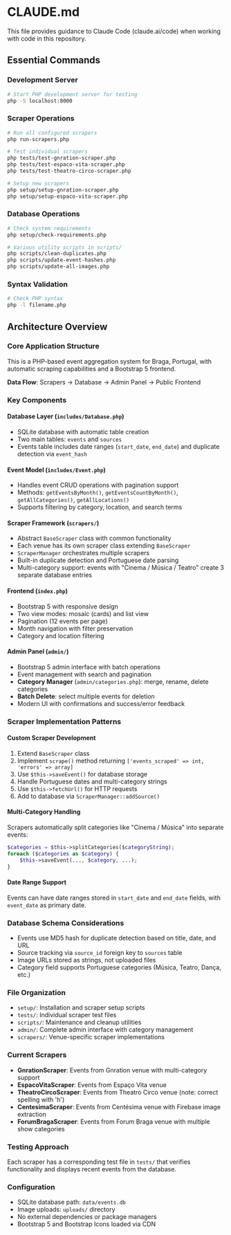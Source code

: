 # CLAUDE.md

This file provides guidance to Claude Code (claude.ai/code) when working with code in this repository.

## Essential Commands

### Development Server
```bash
# Start PHP development server for testing
php -S localhost:8000
```

### Scraper Operations
```bash
# Run all configured scrapers
php run-scrapers.php

# Test individual scrapers
php tests/test-gnration-scraper.php
php tests/test-espaco-vita-scraper.php
php tests/test-theatro-circo-scraper.php

# Setup new scrapers
php setup/setup-gnration-scraper.php
php setup/setup-espaco-vita-scraper.php
```

### Database Operations
```bash
# Check system requirements
php setup/check-requirements.php

# Various utility scripts in scripts/
php scripts/clean-duplicates.php
php scripts/update-event-hashes.php
php scripts/update-all-images.php
```

### Syntax Validation
```bash
# Check PHP syntax
php -l filename.php
```

## Architecture Overview

### Core Application Structure
This is a PHP-based event aggregation system for Braga, Portugal, with automatic scraping capabilities and a Bootstrap 5 frontend.

**Data Flow**: Scrapers → Database → Admin Panel → Public Frontend

### Key Components

#### Database Layer (`includes/Database.php`)
- SQLite database with automatic table creation
- Two main tables: `events` and `sources`
- Events table includes date ranges (`start_date`, `end_date`) and duplicate detection via `event_hash`

#### Event Model (`includes/Event.php`)
- Handles event CRUD operations with pagination support
- Methods: `getEventsByMonth()`, `getEventsCountByMonth()`, `getAllCategories()`, `getAllLocations()`
- Supports filtering by category, location, and search terms

#### Scraper Framework (`scrapers/`)
- Abstract `BaseScraper` class with common functionality
- Each venue has its own scraper class extending `BaseScraper`
- `ScraperManager` orchestrates multiple scrapers
- Built-in duplicate detection and Portuguese date parsing
- Multi-category support: events with "Cinema / Música / Teatro" create 3 separate database entries

#### Frontend (`index.php`)
- Bootstrap 5 with responsive design
- Two view modes: mosaic (cards) and list view
- Pagination (12 events per page)
- Month navigation with filter preservation
- Category and location filtering

#### Admin Panel (`admin/`)
- Bootstrap 5 admin interface with batch operations
- Event management with search and pagination
- **Category Manager** (`admin/categories.php`): merge, rename, delete categories
- **Batch Delete**: select multiple events for deletion
- Modern UI with confirmations and success/error feedback

### Scraper Implementation Patterns

#### Custom Scraper Development
1. Extend `BaseScraper` class
2. Implement `scrape()` method returning `['events_scraped' => int, 'errors' => array]`
3. Use `$this->saveEvent()` for database storage
4. Handle Portuguese dates and multi-category strings
5. Use `$this->fetchUrl()` for HTTP requests
6. Add to database via `ScraperManager::addSource()`

#### Multi-Category Handling
Scrapers automatically split categories like "Cinema / Música" into separate events:
```php
$categories = $this->splitCategories($categoryString);
foreach ($categories as $category) {
    $this->saveEvent(..., $category, ...);
}
```

#### Date Range Support
Events can have date ranges stored in `start_date` and `end_date` fields, with `event_date` as primary date.

### Database Schema Considerations
- Events use MD5 hash for duplicate detection based on title, date, and URL
- Source tracking via `source_id` foreign key to `sources` table
- Image URLs stored as strings, not uploaded files
- Category field supports Portuguese categories (Música, Teatro, Dança, etc.)

### File Organization
- `setup/`: Installation and scraper setup scripts
- `tests/`: Individual scraper test files  
- `scripts/`: Maintenance and cleanup utilities
- `admin/`: Complete admin interface with category management
- `scrapers/`: Venue-specific scraper implementations

### Current Scrapers
- **GnrationScraper**: Events from Gnration venue with multi-category support
- **EspacoVitaScraper**: Events from Espaço Vita venue  
- **TheatroCircoScraper**: Events from Theatro Circo venue (note: correct spelling with 'h')
- **CentesimaScraper**: Events from Centésima venue with Firebase image extraction
- **ForumBragaScraper**: Events from Forum Braga venue with multiple show categories

### Testing Approach
Each scraper has a corresponding test file in `tests/` that verifies functionality and displays recent events from the database.

### Configuration
- SQLite database path: `data/events.db`
- Image uploads: `uploads/` directory
- No external dependencies or package managers
- Bootstrap 5 and Bootstrap Icons loaded via CDN